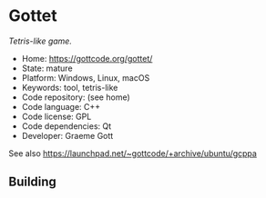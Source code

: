 # Gottet

_Tetris-like game._

- Home: https://gottcode.org/gottet/
- State: mature
- Platform: Windows, Linux, macOS
- Keywords: tool, tetris-like
- Code repository: (see home)
- Code language: C++
- Code license: GPL
- Code dependencies: Qt
- Developer: Graeme Gott

See also https://launchpad.net/~gottcode/+archive/ubuntu/gcppa

## Building
